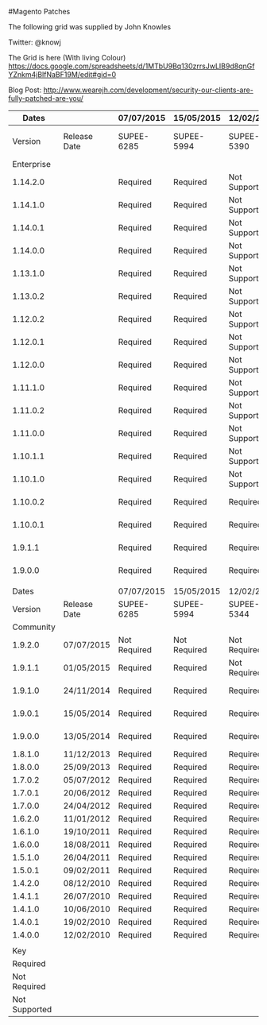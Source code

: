 #Magento Patches

The following grid was supplied by John Knowles 

Twitter: @knowj 

The Grid is here (With living Colour)
https://docs.google.com/spreadsheets/d/1MTbU9Bq130zrrsJwLIB9d8qnGfYZnkm4jBlfNaBF19M/edit#gid=0

Blog Post:
http://www.wearejh.com/development/security-our-clients-are-fully-patched-are-you/

Dates          |                |  07/07/2015    |  15/05/2015    |  12/02/2015     |  12/02/2015     |  12/02/2015     |  12/02/2015     |  12/02/2015     |  03/10/2014    |  12/12/2013     |  12/12/2013     |  12/12/2013     |  12/12/2013     |  02/11/2013           
---------------|----------------|----------------|----------------|-----------------|-----------------|-----------------|-----------------|-----------------|----------------|-----------------|-----------------|-----------------|-----------------|-----------------------
Version        |  Release Date  |  SUPEE-6285    |  SUPEE-5994    |  SUPEE-5390     |  SUPEE-5388     |  SUPEE-5346     |  SUPEE-5345     |  SUPEE-5344     |  SUPEE-1533    |  SUPEE-2518     |  SUPEE-2529     |  SUPEE-2530     |  SUPEE-2531     |  Zend Security Upgrade
Enterprise     |                |                |                |                 |                 |                 |                 |                 |                |                 |                 |                 |                 |                       
1.14.2.0       |                |  Required      |  Required      |  Not Supported  |  Not Supported  |  Not Supported  |  Not Supported  |  Not Required   |  Not Required  |  Not Required   |  Not Required   |  Not Required   |  Not Required   |  Not Required         
1.14.1.0       |                |  Required      |  Required      |  Not Supported  |  Not Supported  |  Not Supported  |  Not Supported  |  Required       |  Not Required  |  Not Required   |  Not Required   |  Not Required   |  Not Required   |  Not Required         
1.14.0.1       |                |  Required      |  Required      |  Not Supported  |  Not Supported  |  Not Supported  |  Not Supported  |  Required       |  Not Required  |  Not Required   |  Not Required   |  Not Required   |  Not Required   |  Not Required         
1.14.0.0       |                |  Required      |  Required      |  Not Supported  |  Not Supported  |  Not Supported  |  Not Supported  |  Required       |  Not Required  |  Not Required   |  Not Required   |  Not Required   |  Not Required   |  Not Required         
1.13.1.0       |                |  Required      |  Required      |  Not Supported  |  Not Supported  |  Not Supported  |  Not Supported  |  Required       |  Required      |  Not Required   |  Not Required   |  Not Required   |  Not Required   |  Not Required         
1.13.0.2       |                |  Required      |  Required      |  Not Supported  |  Not Supported  |  Not Supported  |  Not Supported  |  Required       |  Required      |  Required       |  Not Supported  |  Not Supported  |  Not Supported  |  Not Required         
1.12.0.2       |                |  Required      |  Required      |  Not Supported  |  Not Supported  |  Not Supported  |  Required       |  Not Supported  |  Required      |  Required       |  Not Supported  |  Not Supported  |  Not Supported  |  Not Required         
1.12.0.1       |                |  Required      |  Required      |  Not Supported  |  Not Supported  |  Not Supported  |  Required       |  Not Supported  |  Required      |  Required       |  Not Supported  |  Not Supported  |  Not Supported  |  Required             
1.12.0.0       |                |  Required      |  Required      |  Not Supported  |  Not Supported  |  Not Supported  |  Required       |  Not Supported  |  Required      |  Required       |  Not Supported  |  Not Supported  |  Not Supported  |  Required             
1.11.1.0       |                |  Required      |  Required      |  Not Supported  |  Not Supported  |  Required       |  Not Supported  |  Not Supported  |  Required      |  Required       |  Not Supported  |  Not Supported  |  Not Supported  |  Required             
1.11.0.2       |                |  Required      |  Required      |  Not Supported  |  Not Supported  |  Required       |  Not Supported  |  Not Supported  |  Required      |  Required       |  Not Supported  |  Not Supported  |  Not Supported  |  Required             
1.11.0.0       |                |  Required      |  Required      |  Not Supported  |  Not Supported  |  Required       |  Not Supported  |  Not Supported  |  Required      |  Required       |  Not Supported  |  Not Supported  |  Not Supported  |  Required             
1.10.1.1       |                |  Required      |  Required      |  Not Supported  |  Unknown        |  Not Supported  |  Not Supported  |  Not Supported  |  Required      |  Required       |  Not Supported  |  Not Supported  |  Not Supported  |  Required             
1.10.1.0       |                |  Required      |  Required      |  Not Supported  |  Required       |  Not Supported  |  Not Supported  |  Not Supported  |  Required      |  Required       |  Not Supported  |  Not Supported  |  Not Supported  |  Required             
1.10.0.2       |                |  Required      |  Required      |  Required       |  Not Supported  |  Not Supported  |  Not Supported  |  Not Supported  |  Required      |  Not Supported  |  Required       |  Not Supported  |  Not Supported  |  Required             
1.10.0.1       |                |  Required      |  Required      |  Required       |  Not Supported  |  Not Supported  |  Not Supported  |  Not Supported  |  Required      |  Not Supported  |  Required       |  Not Supported  |  Not Supported  |  Required             
1.9.1.1        |                |  Required      |  Required      |  Required       |  Not Supported  |  Not Supported  |  Not Supported  |  Not Supported  |  Required      |  Not Supported  |  Required       |  Not Supported  |  Not Supported  |  Required             
1.9.0.0        |                |  Required      |  Required      |  Required       |  Not Supported  |  Not Supported  |  Not Supported  |  Not Supported  |  Required      |  Not Supported  |  No Patch?      |  No Patch?      |  Not Supported  |  Required             
               |                |                |                |                 |                 |                 |                 |                 |                |                 |                 |                 |                 |                       
Dates          |                |  07/07/2015    |  15/05/2015    |  12/02/2015     |  03/10/2014     |  17/01/2014     |                 |                 |                |                 |                 |                 |                 |                       
Version        |  Release Date  |  SUPEE-6285    |  SUPEE-5994    |  SUPEE-5344     |  SUPEE-1533     |  APPSEC-212     |                 |                 |                |                 |                 |                 |                 |                       
Community      |                |                |                |                 |                 |                 |                 |                 |                |                 |                 |                 |                 |                       
1.9.2.0        |  07/07/2015    |  Not Required  |  Not Required  |  Not Required   |  Not Required   |  Not Required   |                 |                 |                |                 |                 |                 |                 |                       
1.9.1.1        |  01/05/2015    |  Required      |  Required      |  Not Required   |  Not Required   |  Not Required   |                 |                 |                |                 |                 |                 |                 |                       
1.9.1.0        |  24/11/2014    |  Required      |  Required      |  Required       |  Not Required   |  Not Required   |                 |                 |                |                 |                 |                 |                 |                       
1.9.0.1        |  15/05/2014    |  Required      |  Required      |  Required       |  Required       |  Not Required   |                 |                 |                |                 |                 |                 |                 |                       
1.9.0.0        |  13/05/2014    |  Required      |  Required      |  Required       |  Required       |  Not Required   |                 |                 |                |                 |                 |                 |                 |                       
1.8.1.0        |  11/12/2013    |  Required      |  Required      |  Required       |  Required       |  Required       |                 |                 |                |                 |                 |                 |                 |                       
1.8.0.0        |  25/09/2013    |  Required      |  Required      |  Required       |  Required       |  Required       |                 |                 |                |                 |                 |                 |                 |                       
1.7.0.2        |  05/07/2012    |  Required      |  Required      |  Required       |  Required       |  Required       |                 |                 |                |                 |                 |                 |                 |                       
1.7.0.1        |  20/06/2012    |  Required      |  Required      |  Required       |  Required       |  Required       |                 |                 |                |                 |                 |                 |                 |                       
1.7.0.0        |  24/04/2012    |  Required      |  Required      |  Required       |  Required       |  Required       |                 |                 |                |                 |                 |                 |                 |                       
1.6.2.0        |  11/01/2012    |  Required      |  Required      |  Required       |  Required       |  Required       |                 |                 |                |                 |                 |                 |                 |                       
1.6.1.0        |  19/10/2011    |  Required      |  Required      |  Required       |  Required       |  Required       |                 |                 |                |                 |                 |                 |                 |                       
1.6.0.0        |  18/08/2011    |  Required      |  Required      |  Required       |  Required       |  Required       |                 |                 |                |                 |                 |                 |                 |                       
1.5.1.0        |  26/04/2011    |  Required      |  Required      |  Required       |  Required       |  Required       |                 |                 |                |                 |                 |                 |                 |                       
1.5.0.1        |  09/02/2011    |  Required      |  Required      |  Required       |  Required       |  Required       |                 |                 |                |                 |                 |                 |                 |                       
1.4.2.0        |  08/12/2010    |  Required      |  Required      |  Required       |  Required       |  Required       |                 |                 |                |                 |                 |                 |                 |                       
1.4.1.1        |  26/07/2010    |  Required      |  Required      |  Required       |  Required       |  Required       |                 |                 |                |                 |                 |                 |                 |                       
1.4.1.0        |  10/06/2010    |  Required      |  Required      |  Required       |  Required       |  Required       |                 |                 |                |                 |                 |                 |                 |                       
1.4.0.1        |  19/02/2010    |  Required      |  Required      |  Required       |  Required       |  Required       |                 |                 |                |                 |                 |                 |                 |                       
1.4.0.0        |  12/02/2010    |  Required      |  Required      |  Required       |  Required       |  Required       |                 |                 |                |                 |                 |                 |                 |                       
               |                |                |                |                 |                 |                 |                 |                 |                |                 |                 |                 |                 |                       
Key            |                |                |                |                 |                 |                 |                 |                 |                |                 |                 |                 |                 |                       
Required       |                |                |                |                 |                 |                 |                 |                 |                |                 |                 |                 |                 |                       
Not Required   |                |                |                |                 |                 |                 |                 |                 |                |                 |                 |                 |                 |                       
Not Supported  |                |                |                |                 |                 |                 |                 |                 |                |                 |                 |                 |                 |                       
